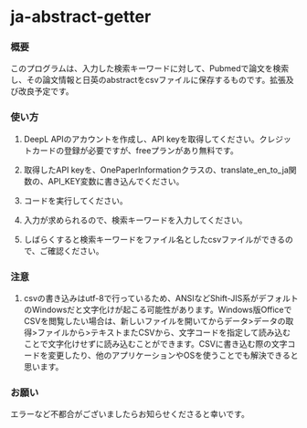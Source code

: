 # ja-abstract-getter

### 概要

このプログラムは、入力した検索キーワードに対して、Pubmedで論文を検索し、その論文情報と日英のabstractをcsvファイルに保存するものです。拡張及び改良予定です。

### 使い方

1. DeepL APIのアカウントを作成し、API keyを取得してください。クレジットカードの登録が必要ですが、freeプランがあり無料です。

2. 取得したAPI keyを、OnePaperInformationクラスの、translate_en_to_ja関数の、API_KEY変数に書き込んでください。

3. コードを実行してください。

4. 入力が求められるので、検索キーワードを入力してください。

5. しばらくすると検索キーワードをファイル名としたcsvファイルができるので、ご確認ください。



### 注意

1. csvの書き込みはutf-8で行っているため、ANSIなどShift-JIS系がデフォルトのWindowsだと文字化けが起こる可能性があります。Windows版OfficeでCSVを閲覧したい場合は、新しいファイルを開いてからデータ>データの取得>ファイルから>テキストまたCSVから、文字コードを指定して読み込むことで文字化けせずに読み込むことができます。CSVに書き込む際の文字コードを変更したり、他のアプリケーションやOSを使うことでも解決できると思います。

### お願い

エラーなど不都合がございましたらお知らせくださると幸いです。
